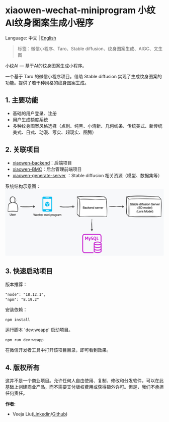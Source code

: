 # xiaowen-wechat-miniprogram 小纹AI纹身图案生成小程序

Language: 中文 | [English](./README-en.md)

> 标签：微信小程序、Taro、Stable diffusion、纹身图案生成、AIGC、文生图

小纹AI — 基于AI的纹身图案生成小程序。

一个基于 Taro 的微信小程序项目。借助 Stable diffusion
实现了生成纹身图案的功能。提供了若干种风格的纹身图案生成。

## 1. 主要功能

- 基础的用户登录、注册
- 用户生成额度系统
- 多种纹身图案风格选择（点刺、纯黑、小清新、几何线条、传统美式、新传统美式、日式、动漫、写实、超现实、图腾）

## 2. 关联项目

- [xiaowen-backend](https://github.com/VeejaLiu/xiaowen-backend)：后端项目
- [xiaowen-BMC](https://github.com/VeejaLiu/xiaowen-BMC)：后台管理前端项目
- [xiaowen-generate-server](https://github.com/VeejaLiu/xiaowen-generate-server)
  ：Stable diffusion 相关资源（模型、数据集等）

系统结构示意图：
![system-structure-diagram.png](docs/images/system-structure-diagram.png)

## 3. 快速启动项目

版本推荐：

```
"node": "18.12.1",
"npm": "8.19.2"
```

安装依赖：

```bash
npm install
```

运行脚本 'dev:weapp' 启动项目。

```
npm run dev:weapp
```

在微信开发者工具中打开该项目目录，即可看到效果。

## 4. 版权所有

这并不是一个商业项目。允许任何人自由使用、复制、修改和分发软件，可以在此基础上创建商业产品，而不需要支付版权费用或获得额外许可。但是，我们不承担任何责任。

**作者:**

- Veeja
  Liu([Linkedin](https://www.linkedin.com/in/weijia-liu-6594b5185/)/[Github](https://github.com/VeejaLiu))